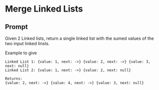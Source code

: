 # Merge Linked Lists
## Prompt

Given 2 Linked lists, return a single linked list with the sumed values of the two input linked linsts.

Example to give
```
Linked List 1: {value: 1, next: ->} {value: 2, next: ->} {value: 3, next: null}
Linked List 2: {value: 1, next: ->} {value: 2, next: null}

Returns:
{value: 2, next: ->} {value: 4, next: ->} {value: 3, next: null}

```
